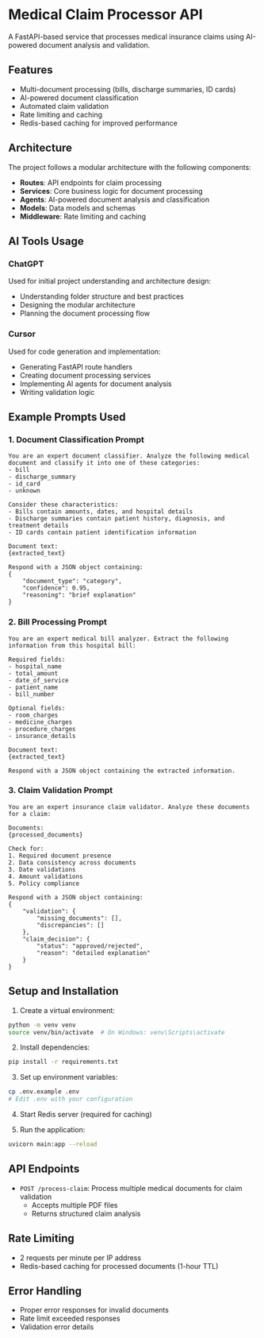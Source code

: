 # Medical Claim Processor API

A FastAPI-based service that processes medical insurance claims using AI-powered document analysis and validation.

## Features

- Multi-document processing (bills, discharge summaries, ID cards)
- AI-powered document classification
- Automated claim validation
- Rate limiting and caching
- Redis-based caching for improved performance

## Architecture

The project follows a modular architecture with the following components:

- **Routes**: API endpoints for claim processing
- **Services**: Core business logic for document processing
- **Agents**: AI-powered document analysis and classification
- **Models**: Data models and schemas
- **Middleware**: Rate limiting and caching

## AI Tools Usage

### ChatGPT
Used for initial project understanding and architecture design:
- Understanding folder structure and best practices
- Designing the modular architecture
- Planning the document processing flow

### Cursor
Used for code generation and implementation:
- Generating FastAPI route handlers
- Creating document processing services
- Implementing AI agents for document analysis
- Writing validation logic

## Example Prompts Used

### 1. Document Classification Prompt
```
You are an expert document classifier. Analyze the following medical document and classify it into one of these categories:
- bill
- discharge_summary
- id_card
- unknown

Consider these characteristics:
- Bills contain amounts, dates, and hospital details
- Discharge summaries contain patient history, diagnosis, and treatment details
- ID cards contain patient identification information

Document text:
{extracted_text}

Respond with a JSON object containing:
{
    "document_type": "category",
    "confidence": 0.95,
    "reasoning": "brief explanation"
}
```

### 2. Bill Processing Prompt
```
You are an expert medical bill analyzer. Extract the following information from this hospital bill:

Required fields:
- hospital_name
- total_amount
- date_of_service
- patient_name
- bill_number

Optional fields:
- room_charges
- medicine_charges
- procedure_charges
- insurance_details

Document text:
{extracted_text}

Respond with a JSON object containing the extracted information.
```

### 3. Claim Validation Prompt
```
You are an expert insurance claim validator. Analyze these documents for a claim:

Documents:
{processed_documents}

Check for:
1. Required document presence
2. Data consistency across documents
3. Date validations
4. Amount validations
5. Policy compliance

Respond with a JSON object containing:
{
    "validation": {
        "missing_documents": [],
        "discrepancies": []
    },
    "claim_decision": {
        "status": "approved/rejected",
        "reason": "detailed explanation"
    }
}
```

## Setup and Installation

1. Create a virtual environment:
```bash
python -m venv venv
source venv/bin/activate  # On Windows: venv\Scripts\activate
```

2. Install dependencies:
```bash
pip install -r requirements.txt
```

3. Set up environment variables:
```bash
cp .env.example .env
# Edit .env with your configuration
```

4. Start Redis server (required for caching)

5. Run the application:
```bash
uvicorn main:app --reload
```

## API Endpoints

- `POST /process-claim`: Process multiple medical documents for claim validation
  - Accepts multiple PDF files
  - Returns structured claim analysis

## Rate Limiting

- 2 requests per minute per IP address
- Redis-based caching for processed documents (1-hour TTL)

## Error Handling

- Proper error responses for invalid documents
- Rate limit exceeded responses
- Validation error details
